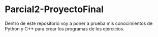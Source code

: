 # Parcial2-ProyectoFinal
Dentro de este repositorio voy a poner a prueba mis conocimientos de Python y C++ para crear los programas de los ejercicios.
